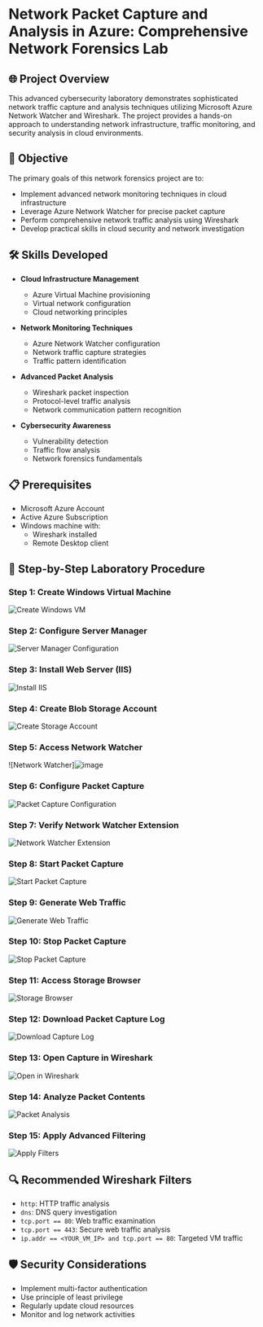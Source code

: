 # Network Packet Capture and Analysis in Azure: Comprehensive Network Forensics Lab

## 🌐 Project Overview

This advanced cybersecurity laboratory demonstrates sophisticated network traffic capture and analysis techniques utilizing Microsoft Azure Network Watcher and Wireshark. The project provides a hands-on approach to understanding network infrastructure, traffic monitoring, and security analysis in cloud environments.

## 🎯 Objective

The primary goals of this network forensics project are to:
- Implement advanced network monitoring techniques in cloud infrastructure
- Leverage Azure Network Watcher for precise packet capture
- Perform comprehensive network traffic analysis using Wireshark
- Develop practical skills in cloud security and network investigation

## 🛠 Skills Developed

- **Cloud Infrastructure Management**
  - Azure Virtual Machine provisioning
  - Virtual network configuration
  - Cloud networking principles

- **Network Monitoring Techniques**
  - Azure Network Watcher configuration
  - Network traffic capture strategies
  - Traffic pattern identification

- **Advanced Packet Analysis**
  - Wireshark packet inspection
  - Protocol-level traffic analysis
  - Network communication pattern recognition

- **Cybersecurity Awareness**
  - Vulnerability detection
  - Traffic flow analysis
  - Network forensics fundamentals

## 📋 Prerequisites

- Microsoft Azure Account
- Active Azure Subscription
- Windows machine with:
  - Wireshark installed
  - Remote Desktop client

## 🚀 Step-by-Step Laboratory Procedure

### Step 1: Create Windows Virtual Machine
![Create Windows VM](https://github.com/user-attachments/assets/43be03d9-07f0-4402-87d2-b05e6e268c9e)

### Step 2: Configure Server Manager
![Server Manager Configuration](https://github.com/user-attachments/assets/738e534a-6dd5-451a-b6ed-15b4c2d420a8)

### Step 3: Install Web Server (IIS)
![Install IIS](https://github.com/user-attachments/assets/4db7dd4e-7203-4c03-b6b2-0b8c34d5eb81)

### Step 4: Create Blob Storage Account
![Create Storage Account](https://github.com/user-attachments/assets/6d1add42-9243-48bb-ac08-7243128c5491)

### Step 5: Access Network Watcher
![Network Watcher]![image](https://github.com/user-attachments/assets/f17a39d4-5ec2-4bdf-9aa1-c726afa5d14a)

### Step 6: Configure Packet Capture
![Packet Capture Configuration](https://github.com/user-attachments/assets/0687cb06-9428-4361-bbb3-32baf02424da)

### Step 7: Verify Network Watcher Extension
![Network Watcher Extension](https://github.com/user-attachments/assets/7fd011fa-6e68-4c91-a246-1c4b0c4b8660)

### Step 8: Start Packet Capture
![Start Packet Capture](https://github.com/user-attachments/assets/abbb4678-8f74-4b00-a870-f61a2d874367)

### Step 9: Generate Web Traffic
![Generate Web Traffic](https://github.com/user-attachments/assets/4354baa8-3135-434f-b84e-d470b6b6052d)

### Step 10: Stop Packet Capture
![Stop Packet Capture](https://github.com/user-attachments/assets/4db7dd4e-7203-4c03-b6b2-0b8c34d5eb81)

### Step 11: Access Storage Browser
![Storage Browser](https://github.com/user-attachments/assets/eca65832-9bd5-4754-8c07-4f537025617b)

### Step 12: Download Packet Capture Log
![Download Capture Log](https://github.com/user-attachments/assets/1a48309b-5653-4434-8c8e-a61b56a961e8)

### Step 13: Open Capture in Wireshark
![Open in Wireshark](https://github.com/user-attachments/assets/0543a81d-4104-4a78-819b-733ee6014b61)

### Step 14: Analyze Packet Contents
![Packet Analysis](https://github.com/user-attachments/assets/260bebea-7ff2-4074-80f9-94b1959600dd)

### Step 15: Apply Advanced Filtering
![Apply Filters](https://github.com/user-attachments/assets/07380a3b-0d28-4d42-9966-d00229377d61)

## 🔍 Recommended Wireshark Filters

- `http`: HTTP traffic analysis
- `dns`: DNS query investigation
- `tcp.port == 80`: Web traffic examination
- `tcp.port == 443`: Secure web traffic analysis
- `ip.addr == <YOUR_VM_IP> and tcp.port == 80`: Targeted VM traffic

## 🛡️ Security Considerations

- Implement multi-factor authentication
- Use principle of least privilege
- Regularly update cloud resources
- Monitor and log network activities

